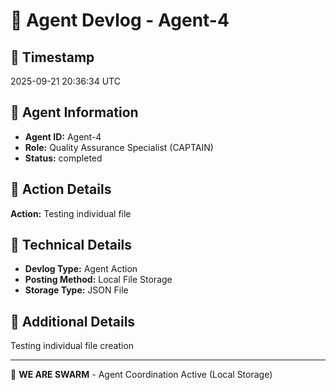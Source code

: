 # 🤖 Agent Devlog - Agent-4

## 📅 Timestamp
2025-09-21 20:36:34 UTC

## 🎯 Agent Information
- **Agent ID:** Agent-4
- **Role:** Quality Assurance Specialist (CAPTAIN)
- **Status:** completed

## 📝 Action Details
**Action:** Testing individual file

## 🔧 Technical Details
- **Devlog Type:** Agent Action
- **Posting Method:** Local File Storage
- **Storage Type:** JSON File

## 📄 Additional Details
Testing individual file creation

---
🐝 **WE ARE SWARM** - Agent Coordination Active (Local Storage)
